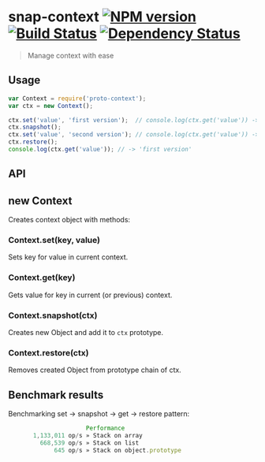 # snap-context [![NPM version][npm-image]][npm-url] [![Build Status][travis-image]][travis-url] [![Dependency Status][depstat-image]][depstat-url]

> Manage context with ease

## Usage

```js
var Context = require('proto-context');
var ctx = new Context();

ctx.set('value', 'first version');  // console.log(ctx.get('value')) -> 'first version'
ctx.snapshot();
ctx.set('value', 'second version'); // console.log(ctx.get('value')) -> 'second version'
ctx.restore();
console.log(ctx.get('value')); // -> 'first version' 
```

## API

## new Context

Creates context object with methods:

### Context.set(key, value)

Sets key for value in current context.

### Context.get(key)

Gets value for key in current (or previous) context.

### Context.snapshot(ctx)

Creates new Object and add it to `ctx` prototype.

### Context.restore(ctx)

Removes created Object from prototype chain of ctx.

## Benchmark results

Benchmarking set -> snapshot -> get -> restore pattern:

```js
                      Performance
       1,133,011 op/s » Stack on array
         668,539 op/s » Stack on list
             645 op/s » Stack on object.prototype
```

[npm-url]: https://npmjs.org/package/snap-context
[npm-image]: http://img.shields.io/npm/v/snap-context.svg

[travis-url]: https://travis-ci.org/floatdrop/snap-context
[travis-image]: http://img.shields.io/travis/floatdrop/snap-context.svg

[depstat-url]: https://david-dm.org/floatdrop/snap-context
[depstat-image]: https://david-dm.org/floatdrop/snap-context.svg?theme=shields.io
